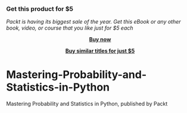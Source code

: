 
### Get this product for $5

<i>Packt is having its biggest sale of the year. Get this eBook or any other book, video, or course that you like just for $5 each</i>


<b><p align='center'>[Buy now](https://packt.link/9781801075091)</p></b>


<b><p align='center'>[Buy similar titles for just $5](https://subscription.packtpub.com/search)</p></b>


# Mastering-Probability-and-Statistics-in-Python
Mastering Probability and Statistics in Python, published by Packt
